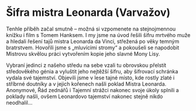 
# Šifra mistra Leonarda (Varvažov)

Tenhle příběh začal smutně – možná si vzpomenete na stejnojmennou knížku i film s Tomem Hanksem. I my jsme na úvod řešili šifru mrtvého muže a hledali řešení tajů mistra Leonarda da Vinci, střežená po věky temným bratrstvem. Hovořili jsme s „mluvícími stromy“ a pokoušeli se napodobit Mistrovu skvělou práci vytvořením kopie jeho slavné Mony Lisy.

Vybraní jedinci z našeho středu na sebe vzali tu obrovskou přelstít středověkého génia a vyluštit jeho nejtěžší šifru, aby šifrovací schránka vydala své tajemství. Objevili jsme v lese tajné místo, kde rostly zlaté i stříbrné doutníky a v jejich kořenech našli poklad Mistra Leonarda. Anonymové, Řád zednářů i Tajemní strážci nakonec svoje úkoly splnili a poklady našli, ovšem Leonardovo tajemství nakonec stejně nikdo neodhalil…
